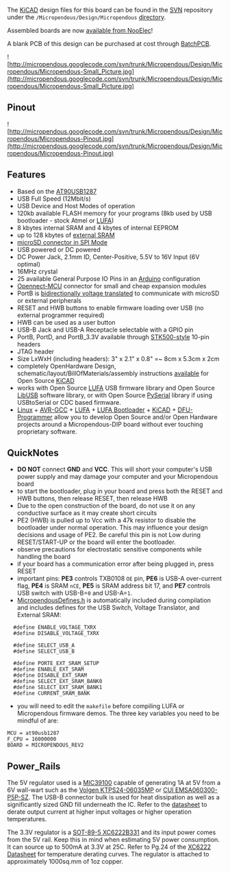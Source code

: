 The [KiCAD](http://www.lis.inpg.fr/realise_au_lis/kicad/) design files for this board can be found in the [SVN](http://code.google.com/p/micropendous/source/checkout) repository under the `/Micropendous/Design/Micropendous` [directory](http://code.google.com/p/micropendous/source/browse/trunk/Micropendous/Design/Micropendous/).

Assembled boards are now [available from NooElec](http://www.ebay.com/sch/nooelec/m.html?_nkw=micropendous)!

A blank PCB of this design can be purchased at cost through [BatchPCB](http://batchpcb.com/index.php/Products/67008).

![http://micropendous.googlecode.com/svn/trunk/Micropendous/Design/Micropendous/Micropendous-Small_Picture.jpg](http://micropendous.googlecode.com/svn/trunk/Micropendous/Design/Micropendous/Micropendous-Small_Picture.jpg)

## Pinout ##

![http://micropendous.googlecode.com/svn/trunk/Micropendous/Design/Micropendous/Micropendous-Pinout.jpg](http://micropendous.googlecode.com/svn/trunk/Micropendous/Design/Micropendous/Micropendous-Pinout.jpg)

## Features ##

  * Based on the [AT90USB1287](http://www.atmel.com/dyn/products/product_card.asp?PN=AT90USB1287)
  * USB Full Speed (12Mbit/s)
  * USB Device and Host Modes of operation
  * 120kb available FLASH memory for your programs (8kb used by USB bootloader - stock Atmel or [LUFA](http://code.google.com/p/micropendous/source/browse/trunk/Micropendous/Firmware/BootloaderDFU))
  * 8 kbytes internal SRAM and 4 kbytes of internal EEPROM
  * up to 128 kbytes of [external SRAM](http://www.Micropendous.org/SRAM)
  * [microSD connector in SPI Mode](SPIMicroSD.md)
  * USB powered or DC powered
  * DC Power Jack, 2.1mm ID, Center-Positive, 5.5V to 16V Input (6V optimal)
  * 16MHz crystal
  * 25 available General Purpose IO Pins in an [Arduino](http://www.Arduino.cc) configuration
  * [Opennect-MCU](http://www.Opennect.org) connector for small and cheap expansion modules
  * PortB is [bidirectionally voltage translated](http://focus.ti.com/docs/prod/folders/print/txb0108.html) to communicate with microSD or external peripherals
  * RESET and HWB buttons to enable firmware loading over USB (no external programmer required)
  * HWB can be used as a user button
  * USB-B Jack and USB-A Receptacle selectable with a GPIO pin
  * PortB, PortD, and PortB\_3.3V available through [STK500-style](http://www.atmel.com/dyn/products/tools_card.asp?tool_id=2735) 10-pin headers
  * JTAG header
  * Size LxWxH (including headers): 3" x 2.1" x 0.8" =~ 8cm x 5.3cm x 2cm
  * completely OpenHardware Design, schematic/layout/BillOfMaterials/assembly instructions [available](http://code.google.com/p/micropendous/source/browse/trunk/Micropendous/Design/Micropendous/) for Open Source [KiCAD](http://www.lis.inpg.fr/realise_au_lis/kicad/)
  * works with Open Source [LUFA](http://www.fourwalledcubicle.com/LUFA.php) USB firmware library and Open Source [LibUSB](http://libusb.sourceforge.net) software library, or with Open Source [PySerial](http://pyserial.wiki.sourceforge.net/pySerial) library if using USBtoSerial or CDC based firmware.
  * [Linux](http://www.linux.org/) + [AVR-GCC](http://gcc.gnu.org/) + [LUFA](http://www.fourwalledcubicle.com/LUFA.php) + [LUFA Bootloader](http://www.fourwalledcubicle.com/LUFA.php) + [KiCAD](http://kicad.sourceforge.net) + [DFU-Programmer](http://dfu-programmer.sourceforge.net/) allow you to develop Open Source and/or Open Hardware projects around a Micropendous-DIP board without ever touching proprietary software.

## QuickNotes ##
  * **DO NOT** connect **GND** and **VCC**.  This will short your computer's USB power supply and may damage your computer and your Micropendous board
  * to start the bootloader, plug in your board and press both the RESET and HWB buttons, then release RESET, then release HWB
  * Due to the open construction of the board, do not use it on any conductive surface as it may create short circuits
  * PE2 (HWB) is pulled up to Vcc with a 47k resistor to disable the bootloader under normal operation.  This may influence your design decisions and usage of PE2.  Be careful this pin is not Low during RESET/START-UP or the board will enter the bootloader.
  * observe precautions for electrostatic sensitive components while handling the board
  * if your board has a communication error after being plugged in, press RESET
  * important pins: **PE3** controls TXB0108 `OE` pin, **PE6** is USB-A over-current flag, **PE4** is SRAM `nCE`, **PE5** is SRAM address bit 17, and **PE7** controls USB switch with USB-B=`0` and USB-A=`1`.
  * [MicropendousDefines.h](http://code.google.com/p/micropendous/source/browse/trunk/Micropendous/libs/LUFA/LUFA/Common/MicropendousDefines.h) is automatically included during compilation and includes defines for the USB Switch, Voltage Translator, and External SRAM:
```
  #define ENABLE_VOLTAGE_TXRX
  #define DISABLE_VOLTAGE_TXRX

  #define SELECT_USB_A
  #define SELECT_USB_B

  #define PORTE_EXT_SRAM_SETUP
  #define ENABLE_EXT_SRAM
  #define DISABLE_EXT_SRAM
  #define SELECT_EXT_SRAM_BANK0
  #define SELECT_EXT_SRAM_BANK1
  #define CURRENT_SRAM_BANK
```
  * you will need to edit the `makefile` before compiling LUFA or Micropendous firmware demos.  The three key variables you need to be mindful of are:
```
MCU = at90usb1287
F_CPU = 16000000
BOARD = MICROPENDOUS_REV2
```

## Power\_Rails ##

The 5V regulator used is a [MIC39100](http://www.micrel.com/page.do?page=/product-info/products/mic39100.shtml) capable of generating 1A at 5V from a 6V wall-wart such as the [Volgen KTPS24-06035MP](http://search.digikey.com/us/en/products/KTPS24-06035MP/62-1114-ND) or [CUI EMSA060300-P5P-SZ](http://search.digikey.com/us/en/products/EMSA060300-P5P-SZ/T1089-P5P-ND).  The USB-B connector bulk is used for heat dissipation as well as a significantly sized GND fill underneath the IC.  Refer to the [datasheet](http://www.micrel.com/_PDF/mic39100.pdf) to derate output current at higher input voltages or higher operation temperatures.

The 3.3V regulator is a [SOT-89-5 XC6222B331](http://www.torex.co.jp/english/products/detail.php?id=385) and its input power comes from the 5V rail.  Keep this in mind when estimating 5V power consumption.  It can source up to 500mA at 3.3V at 25C.  Refer to Pg.24 of the [XC6222 Datasheet](http://www.torex.co.jp/english/products/voltage_regulators/data/XC6222.pdf) for temperature derating curves.  The regulator is attached to approximately 1000sq.mm of 1oz copper.